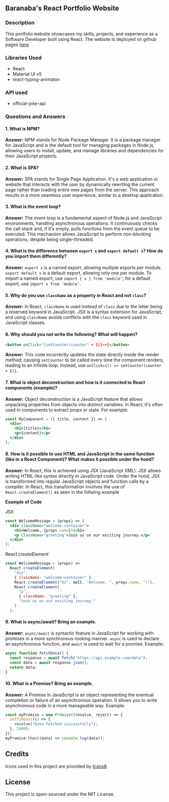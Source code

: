 ## Baranaba's React Portfolio Website

### Description

This portfolio website showcases my skills, projects, and experience as a Software Developer built using React.
The website is deployed on github pages [here](https://bashybaranaba.github.io/myporfolio-react/)

### Libraries Used

- React
- Material UI v5
- react-typing-animaton

### API used

- official-joke-api

### Questions and Answers

#### 1. What is NPM?

**Answer:** NPM stands for Node Package Manager. It is a package manager for JavaScript and is the default tool for managing packages in Node.js, allowing users to install, update, and manage libraries and dependencies for their JavaScript projects.

#### 2. What is SPA?

**Answer:** SPA stands for Single Page Application. It's a web application or website that interacts with the user by dynamically rewriting the current page rather than loading entire new pages from the server. This approach results in a more seamless user experience, similar to a desktop application.

#### 3. What is the event loop?

**Answer:** The event loop is a fundamental aspect of Node.js and JavaScript environments, handling asynchronous operations. It continuously checks the call stack and, if it's empty, pulls functions from the event queue to be executed. This mechanism allows JavaScript to perform non-blocking operations, despite being single-threaded.

#### 4. What is the difference between `export x` and `export default x`? How do you import them differently?

**Answer:** `export x` is a named export, allowing multiple exports per module. `export default x` is a default export, allowing only one per module. To import a named export, use `import { x } from 'module'`; for a default export, use `import x from 'module'`.

#### 5. Why do you use `className` as a property in React and not `class`?

**Answer:** In React, `className` is used instead of `class` due to the latter being a reserved keyword in JavaScript. JSX is a syntax extension for JavaScript, and using `className` avoids conflicts with the `class` keyword used in JavaScript classes.

#### 6. Why should you not write the following? What will happen?

```html
<button onClick="{setCounter(counter" + 1)}>+1</button>
```

**Answer:** This code incorrectly updates the state directly inside the render method, causing `setCounter` to be called every time the component renders, leading to an infinite loop. Instead, use `onClick={() => setCounter(counter + 1)}`.

#### 7. What is object deconstruction and how is it connected to React components (example)?

**Answer:** Object deconstruction is a JavaScript feature that allows unpacking properties from objects into distinct variables. In React, it's often used in components to extract props or state. For example:

```jsx
const MyComponent = ({ title, content }) => (
  <div>
    <h1>{title}</h1>
    <p>{content}</p>
  </div>
);
```

#### 8. How is it possible to use HTML and JavaScript in the same function (like in a React Component)? What makes it possible under the hood?

**Answer:** In React, this is achieved using JSX (JavaScript XML). JSX allows writing HTML-like syntax directly in JavaScript code. Under the hood, JSX is transformed into regular JavaScript objects and function calls by a compiler. In React, this transformation involves the use of `React.createElement()` as seen in the follwing example

**Example of Code**

JSX

```jsx
const WelcomeMessage = (props) => (
  <div className="welcome-container">
    <h1>Welcome, {props.name}!</h1>
    <p className="greeting">Join us on our exciting journey.</p>
  </div>
);
```

React.createElement`

```javascript
const WelcomeMessage = (props) =>
  React.createElement(
    "div",
    { className: "welcome-container" },
    React.createElement("h1", null, "Welcome, ", props.name, "!"),
    React.createElement(
      "p",
      { className: "greeting" },
      "Join us on our exciting journey."
    )
  );
```

#### 9. What is async/await? Bring an example.

**Answer:** `async/await` is syntactic feature in JavaScript for working with promises in a more synchronous-looking manner. `async` is used to declare an asynchronous function, and `await` is used to wait for a promise. Example:

```javascript
async function fetchData() {
  const response = await fetch("https://api.example.com/data");
  const data = await response.json();
  return data;
}
```

#### 10. What is a Promise? Bring an example.

**Answer:** A Promise in JavaScript is an object representing the eventual completion or failure of an asynchronous operation. It allows you to write asynchronous code in a more manageable way. Example:

```javascript
const myPromise = new Promise((resolve, reject) => {
  setTimeout(() => {
    resolve("Data fetched successfully");
  }, 2000);
});
myPromise.then((data) => console.log(data));
```

## Credits

Icons used in this project are provided by [Icons8](https://icons8.com).

## License

This project is open-sourced under the MIT License.

